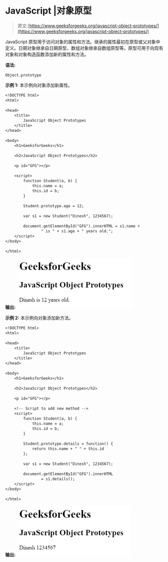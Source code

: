 # JavaScript |对象原型

> 原文:[https://www.geeksforgeeks.org/javascript-object-prototypes/](https://www.geeksforgeeks.org/javascript-object-prototypes/)

JavaScript 原型用于访问对象的属性和方法。继承的属性最初在原型或父对象中定义。日期对象继承自日期原型，数组对象继承自数组原型等。原型可用于向现有对象和对象构造函数添加新的属性和方法。

**语法:**

```
Object.prototype
```

**示例 1:** 本示例向对象添加新属性。

```
<!DOCTYPE html>
<html>

<head>
    <title>
        JavaScript Object Prototypes
    </title>
</head>

<body>
    <h1>GeeksforGeeks</h1>

    <h2>JavaScript Object Prototypes</h2>

    <p id="GFG"></p>

    <script>
        function Student(a, b) {
            this.name = a;
            this.id = b;
        }

        Student.prototype.age = 12;

        var s1 = new Student("Dinesh", 1234567);

        document.getElementById("GFG").innerHTML = s1.name +
                " is " + s1.age + " years old."; 
    </script>
</body>

</html>                    
```

**输出:**
![](img/021896a5131984ad79af34fc7fc27a28.png)

**示例 2:** 本示例向对象添加新方法。

```
<!DOCTYPE html>
<html>

<head>
    <title>
        JavaScript Object Prototypes
    </title>
</head>

<body>
    <h1>GeeksforGeeks</h1>

    <h2>JavaScript Object Prototypes</h2>

    <p id="GFG"></p>

    <!-- Script to add new method -->
    <script>
        function Student(a, b) {
            this.name = a;
            this.id = b;
        }

        Student.prototype.details = function() {
            return this.name + " " + this.id
        };

        var s1 = new Student("Dinesh", 1234567);

        document.getElementById("GFG").innerHTML
                = s1.details(); 
    </script>
</body>

</html>                    
```

**输出:**
![](img/209c5850c985c21b771a6914bfe5c296.png)